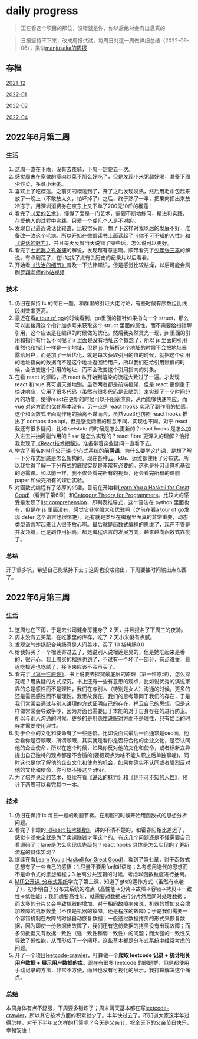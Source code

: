 # daily progress

> 正在看这个项目的那位，没错就是你，你以后绝对会有出息真的

> 日报坚持不下来，改成周报试试，每周日对这一周做详细总结（2022-06-06），类似[manjusaka的周报](https://www.manjusaka.blog/weekly/2022-06-week1.html)

## 存档

[2021-12](./2021-12.md)

[2022-01](./2022-01.md)

[2022-02](./2022-02.md)

[2022-04](./2022-04.md)

## 2022年6月第二周

### 生活

1. 这周一直在下雨，没有去夜骑，下周一定要去一次。
2. 感觉周末在家做的瘦肉炒菜不那么好吃了，但是发现小米粥超好喝，准备下周少炒菜，多煮小米粥。
3. 喜欢上了吃榴莲。之前买的榴莲到了，开了之后发现没熟，然后用毛巾包起来放了一晚上（不敢放太久，怕坏掉了）之后，终于熟了一半，把果肉扣出来放冷冻了。用深圳消费券在京东上又下单了200元10斤的榴莲！
4. 看完了[《爱的艺术》](https://book.douban.com/subject/3026879/)，懂得了爱是一门艺术，需要不断地练习、精进和实践，在爱他人的过程中实践。只爱一个或几个人是不对的。
5. 发现自己最近说话比较直，比较愣头青，想了下这样对我以后的发展不好，准备改一改这个毛病。所以开始在微信读书上面读起了[《你不可不知的人性》](https://book.douban.com/subject/25843222/)和[《说话的魅力》](https://book.douban.com/subject/3988256/)，并且每天反省当天说错了哪些话，怎么说可以更好。
6. 看完了[七武器之孔雀翎](https://space.bilibili.com/1545141866/channel/collectiondetail?sid=91989)的解说，发现超有意思啊。顺带看完了[少年张三丰](https://space.bilibili.com/1545141866/channel/collectiondetail?sid=170519)的解说。有点剧荒了，在b站找了点有关历史的纪录片以后看看。
7. 开始看[《法治的细节》](https://book.douban.com/subject/35635639/)普及一下法律知识，但是感觉比较枯燥，以后可能会刷刷[罗翔老师的b站视频](https://space.bilibili.com/517327498?spm_id_from=333.337.0.0)

### 技术

1. 仍旧在保持 lc 的每日一题。和群里的引证大佬讨论，有些时候有序数组比线段树效率更高。
2. 最近在看[a tour of go](https://go.dev/tour/moretypes/4)的时候看到，go里面的指针如果指向一个 struct，那么可以直接用这个指针加点号来获取这个 struct 里面的属性，而不需要给指针解引用，这个应该是在编译的时候做的优化。然后我突然灵光一现，js 里面的引用和指针有什么不同呢？js 里面是没有地址这个概念了，所以 js 里面的引用虽然也和指针一样是一个地址，但是 js 在解析这个地址的时候不会把地址暴露给用户，而是加了一层优化，就是每次获取引用的值的时候，就把这个引用的地址指向的数据而不是这个地址返回给用户，所以我们在给引用赋值的时候，会改变这个引用的地址，而不会改变这个引用指向的对象。
3. 在看 react 的源码，把 react 从开始到渲染的流程大致过了一遍。才发现 react 和 vue 真可谓天差地别。虽然两者都是前端框架，但是 react 更侧重于快速响应，它用了很多代码（虽然有很多代码是丑陋的）来实现了一个时间分片的功能，使得react在更新的时候可以不阻塞渲染，从而能够快速响应。而 vue 对这方面的优化基本没有。另一点是 react hooks 实现了副作用的抽离，这个和函数式里面副作用的抽离不谋而合，虽然vue3也仿照 react hooks 推出了 composition api，但是感觉两者的理念不同，实现也不同。对于 react 我还有很多疑问，比如 setstate 的时候是怎么更新的？react hooks 是怎么加入进去并抽离副作用的？ssr 是怎么实现的？react fibre 更深入的理解？恰好我发现了[《React技术揭秘》](https://react.iamkasong.com/preparation/idea.html)，准备带着这些疑问一直看下去。
4. 学完了著名的[MIT公开课-分布式系统](https://www.bilibili.com/video/BV1qk4y197bB?p=3&vd_source=c6be3f72a67d4ae3e8f5ed24365119e5)的**前两课**，为什么要学这门课，是想了解一下分布式到底是怎么架构的。现在各种云、k8s、运维都使用了分布式，所以我觉得了解一下分布式的底层实现是非常有必要的。这也是补习计算机基础的必需课。和以前一样，我不仅会看完所有的视频，还会看完所有的课前 paper 和做完所有的课后实验。
5. 对函数式编程有了浓厚的兴趣，目前在开始看[Learn You a Haskell for Great Good!](http://learnyouahaskell.com/chapters)（看到了第6章）和[Category Theory for Programmers](https://bartoszmilewski.com/2014/10/28/category-theory-for-programmers-the-preface/)。比较大的感受是发现了[list comprehension](http://learnyouahaskell.com/starting-out#im-a-list-comprehension)，即列表推导式，这个语法在 python 里面也有，但是在 js 里面没有，感觉它非常强大和优雅啊（之前在看[a tour of go](https://go.dev/tour/moretypes/4)发现 defer 这个语言也很惊艳）。还有就是类型在编程里面真的非常重要，动态类型语言写起来让人很不放心啊。最后就是函数式编程的思维了，现在不管是并发领域，还是副作用抽离，都是编程语言的发展方向，越来越向函数式靠拢了。

### 总结

开了很多坑，希望自己能坚持下去；这周也没啥输出，下周要抽时间输出点东西了。


## 2022年6月第三周

### 生活

1. 这周也在下雨，于是去公司健身房健身了 2 天，并且报名了下周三的夜骑。
2. 周末没有去买菜，在吃家里的库存，吃了 2 天小米粥有点腻。
3. 发现空气炸锅配合烤肠真是人间美味，买了 10 袋烤肠0.0
4. 给我妈买了一个榴莲寄过去了，她说别人说榴莲是臭的，但是她吃起来是香的，很开心。我上周买的榴莲也到了，不过有一个坏了一部分，有点难受，最近吃榴莲也吃腻了，接下来应该不会再买了。
5. 看完了[《第一性原理》](https://book.douban.com/subject/35265358/)，书上说要去探究最底层的原理（第一性原理），怎么探究呢？用质疑的方式探究。书上还有一些有意思的观点，比如说优秀的演说家靠的总是感性而不是理性，我们在与别人（特别是女人）沟通的时候，更多的还是需要感性而不是理性。我思故我在，我们的思考等同于我们的存在，于是我们常常会通过与别人讲理的方式证明自己的存在，捍卫自己的思想，但是这样做常常会导致争吵，因为对面也需要出于本能的对于自身存在的进行防卫。所以与别人沟通的时候，更多的是用感性说服对方而不是理性，只有恰当的时候才需要使用理性。
6. 对于企业的文化和使命有了一些感悟。比如说面试最后一面通常是ceo面，他会看你是否顺眼，所谓顺眼，其实就是看你是否符合他的企业文化，是否认同他的企业使命，所以在这个时候，如果你反对他的文化和使命，或者标新立异提出自己独特的观点都是不合适的(要提观点为啥不能入职之后单独聊呢)。同时这也是你了解他的企业文化和使命的机会，如果你确实不认同或者强烈反对他的文化和使命，你可以不接这个offer。
7. 为了培养说话的艺术，继续在看[《说话的魅力》](https://book.douban.com/subject/3988256/)和[《你不可不知的人性》](https://book.douban.com/subject/25843222/)，预计下两周可以看完其中一本。

### 技术

1. 仍旧在保持 lc 每日一题的刷题节奏。在刷题的时候开始用函数式的思想分析问题。
2. 看完了卡颂的[《React 技术揭秘》](https://react.iamkasong.com/)，讲的不清不楚的，和霍春阳相比差远了，感觉卡颂完全就是为了卖课赚钱才写这个的。有这几个问题还是不懂需要自己看源码了：lane是怎么实现优先级的？react hooks 具体是怎么实现的？更新流程的具体实现？
3. 继续在看[Learn You a Haskell for Great Good!](http://learnyouahaskell.com/chapters)，看到了第七章，对于函数式思想有了一些自己的感悟：1.尽量不要用for和if语句；2.考虑用迭代的思想而不是命令式的思想编程；3.抽离公共逻辑的时候，考虑以函数粒度进行抽离。
4. [MIT公开课-分布式系统](https://www.bilibili.com/video/BV1qk4y197bB?p=3&vd_source=c6be3f72a67d4ae3e8f5ed24365119e5)学完了第三课，知道了gfs的运作方式（虽然有点老了），初步明白了分布式系统的难点（高性能->分片->故障->容错->拷贝->一致性->低性能）：我们想要高性能，就需要对数据进行分片然后同时处理数据；而太多的分片又会导致机器的增加，对于相同故障率来说，机器的增加又会增加故障的机器数量（不仅是机器的故障，还是程序的故障）；于是我们需要一个容错机制在故障的时候自动恢复数据；一般通过数据拷贝的形式来恢复数据，因为即使一份数据出故障了，我们还有这份数据的拷贝没有出现故障；而多份数据又有数据一致性（强一致性和弱一致性）的问题；而太强的一致性又导致了低性能，从而形成了一个闭环。这些基本都是分布式系统中经常考虑的问题。
5. 开了一个项目[leetcode-crawler](https://github.com/sishenhei7/leetcode-crawler)，打算做一个**爬取 leetcode 记录 + 统计相关用户数据 + 展示用户数据的库**。现在有很多 leetcode 的刷题群，但是都使用手动记录的方法，非常不方便，而且也没有可视化的展示，我打算解决这个痛点。

### 总结

本周身体有点不舒服，下周要多锻炼了；周末两天基本都在写[leetcode-crawler](https://github.com/sishenhei7/leetcode-crawler)，所以其它技术方面的积累就少了。半年快过去了，不知道大家这半年过得怎样，对于下半年又怎样的打算呢？今天是父亲节，祝全天下的父亲节日快乐，幸福安康！

